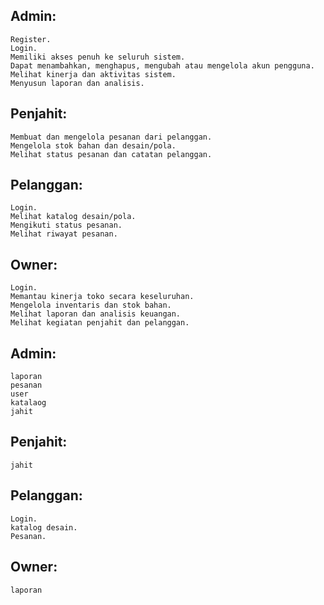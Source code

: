 ## Admin:
    Register.
    Login.
    Memiliki akses penuh ke seluruh sistem.
    Dapat menambahkan, menghapus, mengubah atau mengelola akun pengguna.
    Melihat kinerja dan aktivitas sistem.
    Menyusun laporan dan analisis.

## Penjahit:
    Membuat dan mengelola pesanan dari pelanggan.
    Mengelola stok bahan dan desain/pola.
    Melihat status pesanan dan catatan pelanggan.


## Pelanggan:
    Login.
    Melihat katalog desain/pola.
    Mengikuti status pesanan.
    Melihat riwayat pesanan.

## Owner:
    Login.
    Memantau kinerja toko secara keseluruhan.
    Mengelola inventaris dan stok bahan.
    Melihat laporan dan analisis keuangan.
    Melihat kegiatan penjahit dan pelanggan.


## Admin:
    laporan
    pesanan
    user
    katalaog
    jahit

## Penjahit:
    jahit

## Pelanggan:
    Login.
    katalog desain.
    Pesanan.

## Owner:
    laporan
